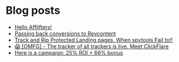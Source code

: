 # Blog posts
<!-- BLOG-POST-LIST:START -->
- [Hello Afflifters!](https://afflift.com/f/threads/hello-afflifters.10017/)
- [Passing back conversions to Revcontent](https://afflift.com/f/threads/passing-back-conversions-to-revcontent.9549/)
- [Track and Rip Protected Landing pages, When spytools Fail to!!](https://afflift.com/f/threads/track-and-rip-protected-landing-pages-when-spytools-fail-to.10006/)
- [😱 [OMFG] - The tracker of all trackers is live. Meet ClickFlare](https://afflift.com/f/threads/%F0%9F%98%B1-omfg-the-tracker-of-all-trackers-is-live-meet-clickflare.9851/)
- [Here is a campaign: 25% ROI + 66% bonus](https://afflift.com/f/threads/here-is-a-campaign-25-roi-66-bonus.9456/)
<!-- BLOG-POST-LIST:END -->
